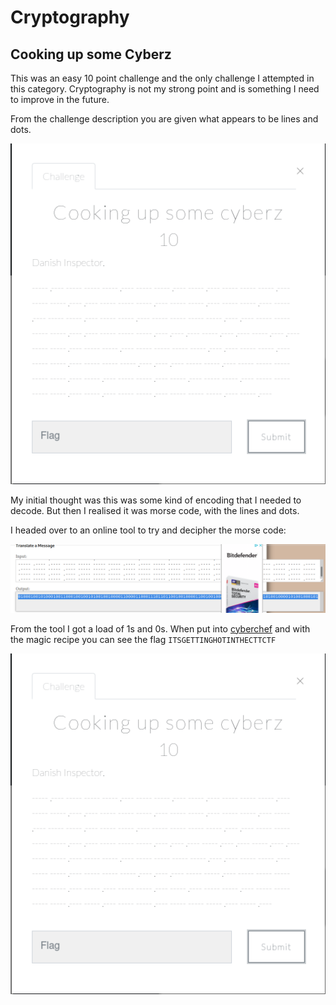 # Cryptography

## Cooking up some Cyberz

This was an easy 10 point challenge and the only challenge I attempted in this category.  Cryptography is not my strong point and is something I need to improve in the future. 

From the challenge description you are given what appears to be lines and dots.

[<img src="img/cooking_up_some_cyberz_chall.png"
  style="width: 800px;"/>](img/cooking_up_some_cyberz_chall.png)

My initial thought was this was some kind of encoding that I needed to decode. But then I realised it was morse code, with the lines and dots. 

I headed over to an online tool to try and decipher the morse code:

[<img src="img/cooking_up_some_cyberz_morse.png"
  style="width: 800px;"/>](img/cooking_up_some_cyberz_morse.png)

From the tool I got a load of 1s and 0s.  When put into [cyberchef](https://gchq.github.io/CyberChef/) and with the magic recipe you can see the flag `ITSGETTINGHOTINTHECTTCTF`

[<img src="img/cooking_up_some_cyberz_chall.png"
  style="width: 800px;"/>](img/cooking_up_some_cyberz_chall.png)
